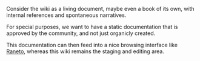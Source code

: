 Consider the wiki as a living document, maybe even a book of its own, with internal references and spontaneous narratives.

For special purposes, we want to have a static documentation that is approved by the community, and not just organicly created.

This documentation can then feed into a nice browsing interface like [Raneto](https://github.com/gilbitron/Raneto), whereas this wiki remains the staging and editing area.